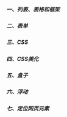 ##### 一、列表、表格和框架
##### 二、表单 
##### 三、CSS
##### 四、CSS美化
##### 五、盒子
##### 六、浮动
##### 七、定位网页元素
##### 
##### 

